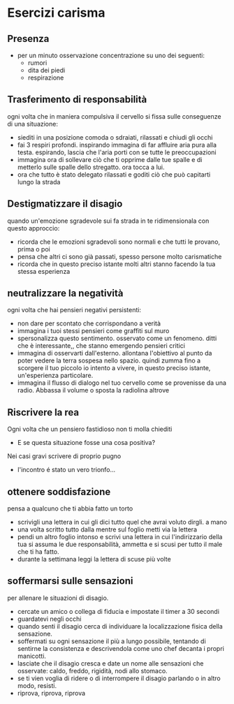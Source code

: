 # Esercizi carisma


## Presenza

- per un minuto osservazione concentrazione su uno dei
seguenti:
    - rumori
    - dita dei piedi
    - respirazione

## Trasferimento di responsabilità

ogni volta che in maniera compulsiva il cervello si fissa sulle conseguenze di una situazione:

- siediti in una posizione comoda o sdraiati, rilassati e chiudi gli occhi
- fai 3 respiri profondi. inspirando immagina di far affluire aria pura alla testa. espirando, lascia che l'aria porti con se tutte le preoccupazioni
- immagina ora di sollevare ciò che ti opprime dalle tue spalle e di metterlo sulle spalle dello stregatto. ora tocca a lui.
- ora che tutto è stato delegato rilassati e goditi ciò che può capitarti lungo la strada


## Destigmatizzare il disagio

quando un'emozione sgradevole sui fa strada in te ridimensionala con questo approccio:

- ricorda che le emozioni sgradevoli sono normali  e che tutti le provano, prima o poi
- pensa che altri ci sono già passati, spesso persone molto carismatiche
- ricorda che in questo preciso istante molti altri stanno facendo la tua stessa esperienza

## neutralizzare la negatività

ogni volta che hai pensieri negativi persistenti:

- non dare per scontato che corrispondano a verità
- immagina i tuoi stessi pensieri come graffiti sul muro
- spersonalizza questo sentimento. osservato come un fenomeno. ditti che è interessante,, che stanno emergendo pensieri critici
- immagina di osservarti dall'esterno. allontana l'obiettivo al punto da poter vedere la terra sospesa nello spazio. quindi zumma fino a scorgere il tuo piccolo io intento a vivere, in questo preciso istante, un'esperienza particolare.
- immagina il flusso di dialogo nel tuo cervello come se provenisse da una radio. Abbassa il volume o sposta la radiolina altrove


## Riscrivere la rea


Ogni volta che un pensiero fastidioso non ti molla chiediti

- E se questa situazione fosse una cosa positiva?

Nei casi gravi scrivere di proprio pugno

- l'incontro é stato un vero trionfo...

## ottenere soddisfazione

pensa a qualcuno che ti abbia fatto un torto

- scrivigli una lettera in cui gli dici tutto quel che avrai voluto dirgli. a mano
- una volta scritto tutto dalla mentre sul foglio metti via la lettera
- pendi un altro foglio intonso e scrivi una lettera in cui l'indirizzario della tua si assuma le due responsabilità, ammetta e si scusi per tutto il male che ti ha fatto. 
- durante la settimana leggi la lettera di scuse più volte

## soffermarsi sulle sensazioni

per allenare le situazioni di disagio.

- cercate un amico o collega di fiducia e impostate il timer a 30 secondi
- guardatevi negli occhi
- quando senti il disagio cerca di individuare la  localizzazione fisica della sensazione.
- soffermati su ogni sensazione il più a lungo possibile, tentando di sentirne la consistenza e descrivendola come uno chef decanta i propri manicotti.
- lasciate che il disagio cresca e date un nome alle sensazioni che osservate: caldo, freddo, rigidità, nodi allo stomaco.
- se ti vien voglia di ridere o di interrompere il disagio parlando o in altro modo, resisti.
- riprova, riprova, riprova
